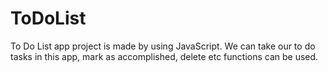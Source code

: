 # ToDoList
To Do List app project is made by using JavaScript. We can take our to do tasks in this app, mark as accomplished, delete etc functions can be used.
